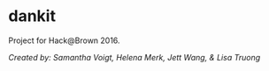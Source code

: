 # dankit

Project for Hack@Brown 2016. 

<i> Created by: Samantha Voigt, Helena Merk, Jett Wang, & Lisa Truong
